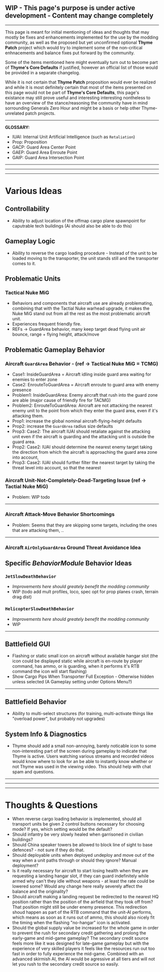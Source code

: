 ## WIP - This page's purpose is under active development - Content may change completely

***

This page is meant for initial mentioning of ideas and thoughts that may mostly be fixes and enhancements implemented for the use by the modding community, as well as the proposed but yet unconfirmed optional **Thyme Patch** project which would try to implement some of the non-critical enhnacements and balance fixes put forward by the community. 

Some of the items mentioned here might eventually turn out to become part of **Thyme's Core Defaults** if justified, however an official list of those would be provided in a separate changelog.

While it is not certain that **Thyme Patch** proposition would ever be realized and while it is most definitely certain that most of the items presented on this page would not be part of **Thyme's Core Defaults**, this page's existance may still prove useful and interesting interesting nontheless to have an overview of the stance/reasoning the community have in mind sorrounding Generals Zero Hour and might be a basis or help other Thyme-unrelated patch projects.


***

**GLOSSARY:**

* IUAI: Internal Unit Artificial Intelligence (such as `Retaliation`)
* Prop: Proposition
* GACP: Guard Area Center Point
* GAEP: Guard Area Enroute Point
* GAIP: Guard Area Intersection Point

***
***
***

# **Various Ideas**

## **Controllability**
* Ability to adjust location of the offmap cargo plane spawnpoint for caputrable tech buildings (Ai should also be able to do this)

## **Gameplay Logic**
* Ability to reverse the cargo loading procedure - Instead of the unit to be loaded moving to the transporter, the unit stands still and the transporter comes to it.

## **Problematic Units**
### Tactical Nuke MiG 
* Behaviors and components that aircraft use are already problemating, combining that with the Tactial Nuke warhead upgrade, it makes the Nuke MiG stand out from all the rest as the most problematic aircraft unit.
* Experiences frequent friendly fire.
* REFs -> GuardArea behavior, many keep target dead flying unit air bounce, range + flying height, attack/move

## **Problematic Gameplay Behavior**
### Aircraft `GuardArea` Behavior - (ref -> Tactical Nuke MiG = TCMG)
* Case1: InsideGuardArea = Aircraft idling inside guard area waiting for enemies to enter zone
* Case2: EnrouteToGuardArea = Aircraft enroute to guard area with enemy presence
* Problem1: InsideGuardArea: Enemy aircraft that rush into the guard zone are able (major cause of friendly fire for TACMG)
* Problem2: EnrouteToGuardArea: Aircraft are not attacking the nearest enemy unit to the point from which they enter the guard area, even if it's attacking them.
* Prop1: increase the global nominal aircraft-flying-height defaults
* Prop2: increase the `GuardArea` radius size defaults
* Prop3: Case2: The aircraft IUAI should retaliate against the attacking unit even if the aircraft is guarding and the attacking unit is outside the guard area.
* Prop2: Case2: IUAI should determine the nearest enemy target taking the direction from which the aircraft is approaching the guard area zone into account,  
* Prop3: Case2: IUAI should further filter the nearest target by taking the threat level into account, so that the nearest


### Aircraft Unit-Not-Completely-Dead-Targeting Issue (ref -> Tactial Nuke MiG)
* Problem: WIP todo

***

### Aircraft Attack-Move Behavior Shortcomings
* Problem: Seems that they are skipping some targets, including the ones that are attacking them, ..

***

### Aircraft `AirOnlyGuardArea` Ground Threat Avoidance Idea

## **Specific _BehaviorModule_ Behavior Ideas**
### `JetSlowDeathBehavior` 
* _Improvements here should greately benefit the modding community_
* WIP (todo add mult profiles, loco, spec opt for prop planes crash, terrain drag dist)

### `HelicopterSlowDeathBehavior`
* _Improvements here should greately benefit the modding community_
* WIP

***

## Battlefield GUI
* Flashing or static small icon on aircraft without available hangar slot (the icon could be displayed static while aircraft is en-route by player command, has ammo, or is guarding, when it performs it's RTB command the icon will start flashing)
* Show Cargo Pips When Transporter Full Exception - Otherwise hidden unless selected (A Gameplay setting under Options Menu?)

***

## Battlefield Behavior
* Ability to multi-select structures (for training, multi-activate things like "overload power", but probably not upgrades) 

## System Info & Diagnostics
* Thyme should add a small non-annoying, barely noticable icon to some non-interesting part of the screen during gameplay to indicate that Thyme is active. Users watching various streams and recorded videos would know where to look for an be able to instantly know whether or not Thyme was used in the viewing video. This should help with chat spam and questions.

***
***
***

# **Thoughts & Questions**
* When reverse cargo loading behavior is implemented, should all transport units be given 2 control buttons necessary for choosing mode? If yes, which setting would be the default?
* Should infantry be very slowly healed when garrisoned in civilian buildings?
* Should China speaker towers be allowed to block line of sight to base defences? - not sure if they do that.
* Should deployable units when deployed undeploy and move out of the way when a unit paths through or should they ignore? Manual deployment?
* Is it really necessary for aircraft to start losing health when they are requesting a landing hangar slot, if they can guard indefinitely while armed why can't they idle without weapons - at least the rate could be lowered some? Would any change here really severely affect the balance and the originality?
* Should aircraft making a landing request be redirected to the nearest HQ position rather than the position of the airfield that they took off from? That position might still be under enemy presence. This redirection shoud happen as part of the RTB command that the unit-AI performs, which means as soon as it runs out of ammo, this should also nicely fit the timing when the flashing "no-hangar" icon is activated.
* Should the global supply value be increased for the whole game in order to prevent the rush for secondary credit gathering and prolong the early-game and mid-game gameplay? The secondary credit source feels more like it was designed for late-game gameplay but with the experience of very skilled players it feels like the resources run out too fast in order to fully experience the mid-game. Combined with an advanced skirmish AI, the AI would be agressive at all tiers and will not let you rush to the secondary credit source so easily.
